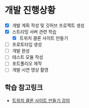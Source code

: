 # 개발 진행상황

- [x] 개발 계획 작성 및 깃허브 프로젝트 생성
- [x] 스트리밍 서버 관련 학습
    - [x] 트위치 클론 사이트 만들기
- [ ] 프로토타입 생성
- [ ] 개발 완성
- [ ] 테스트 모듈 작성
- [ ] 포트폴리오 제작
- [ ] 개발 시연 영상 촬영

## 학습 참고링크
- [트위치 클론 사이트 만들기 강의](https://www.udemy.com/course/creating-a-streaming-platform-practical-mern-stack-course/)